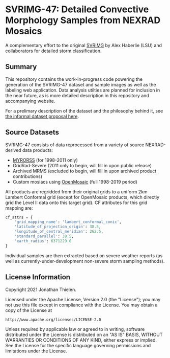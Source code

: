 # SVRIMG-47: Detailed Convective Morphology Samples from NEXRAD Mosaics

A complementary effort to the original [SVRIMG](http://www.svrimg.org/) by Alex Haberlie (LSU) and collaborators for detailed storm classification.

## Summary

This repository contains the work-in-progress code powering the generation of the SVRIMG-47 dataset and sample images as well as the labeling web application. Data analysis utilties are planned for inclusion in the near future, as is more detailed description in this repository and accompanying website.

For a prelimary description of the dataset and the philosophy behind it, see [the informal dataset proposal here](https://hackmd.io/@jthielen/morphology_dataset).

## Source Datasets

SVRIMG-47 consists of data reprocessed from a variety of source NEXRAD-derived data products:

- [MYRORSS](https://osf.io/8f4v2/) (for 1998-2011 only)
- GridRad-Severe (2011 only to begin, will fill in upon public release)
- Archived MRMS (excluded to begin, will fill in upon archived product contributions)
- Custom mosiacs using [OpenMosaic](https://github.com/jthielen/OpenMosaic) (full 1998-2019 period)

All products are regridded from their original grids to a uniform 2km Lambert Conformal grid (except for OpenMosaic products, which directly grid the Level II data onto this target grid). CF attributes for this grid mapping are:

```python
cf_attrs = {
    'grid_mapping_name': 'lambert_conformal_conic',
    'latitude_of_projection_origin': 38.5,
    'longitude_of_central_meridian': 262.5,
    'standard_parallel': 38.5,
    'earth_radius': 6371229.0
}
```

Individual samples are then extracted based on severe weather reports (as well as currently-under-development non-severe storm sampling methods).

## License Information

Copyright 2021 Jonathan Thielen.

Licensed under the Apache License, Version 2.0 (the "License");
you may not use this file except in compliance with the License.
You may obtain a copy of the License at

    http://www.apache.org/licenses/LICENSE-2.0

Unless required by applicable law or agreed to in writing, software
distributed under the License is distributed on an "AS IS" BASIS,
WITHOUT WARRANTIES OR CONDITIONS OF ANY KIND, either express or implied.
See the License for the specific language governing permissions and
limitations under the License.

